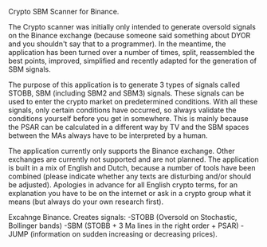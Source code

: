 Crypto SBM Scanner for Binance.

The Crypto scanner was initially only intended to generate oversold signals on the Binance exchange (because someone said something about DYOR and you shouldn't say that to a programmer). In the meantime, the application has been turned over a number of times, split, reassembled the best points, improved, simplified and recently adapted for the generation of SBM signals.

The purpose of this application is to generate 3 types of signals called STOBB, SBM (including SBM2 and SBM3) signals. These signals can be used to enter the crypto market on predetermined conditions. With all these signals, only certain conditions have occurred, so always validate the conditions yourself before you get in somewhere. This is mainly because the PSAR can be calculated in a different way by TV and the SBM spaces between the MAs always have to be interpreted by a human.

The application currently only supports the Binance exchange. Other exchanges are currently not supported and are not planned. The application is built in a mix of English and Dutch, because a number of tools have been combined (please indicate whether any texts are disturbing and/or should be adjusted). Apologies in advance for all English crypto terms, for an explanation you have to be on the internet or ask in a crypto group what it means (but always do your own research first).


Excahnge Binance.
Creates signals:
-STOBB (Oversold on Stochastic, Bollinger bands)
-SBM (STOBB + 3 Ma lines in the right order + PSAR)
-JUMP (information on sudden increasing or decreasing prices).